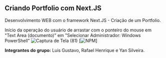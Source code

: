 ## Criando Portfolio com Next.JS

Desenvolvimento WEB com o framework Next.JS - Criação de um Portfolio.

Início da operação do usuário de arrastar com o ponteiro do mouse em "Text Area (documento)" em "Selecionar Administrador: Windows PowerShell"
![Captura de Tela (81)](https://user-images.githubusercontent.com/88038755/161451759-9c50cd11-ad4e-4657-8763-ce4e6ade5d57.png)
[![NPM](https://www.google.com)]

**Integrantes do grupo:** Luis Gustavo, Rafael Henrique e Yan Silveira.
